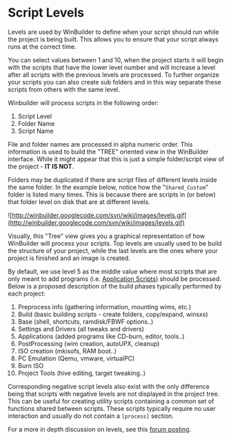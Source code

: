 # Script Levels #

Levels are used by WinBuilder to define when your script should run while the project is being built. This allows you to ensure that your script always runs at the correct time.

You can select values between 1 and 10, when the project starts it will begin with the scripts that have the lower level number and will increase a level after all scripts with the previous levels are processed. To further organize your scripts you can also create sub folders and in this way separate these scripts from others with the same level.

Winbuilder will process scripts in the following order:
  1. Script Level
  1. Folder Name
  1. Script Name

File and folder names are processed in alpha numeric order.  This information is used to build the "TREE" oriented view in the WinBuilder interface.  While it might appear that this is just a simple folder/script view of the project - **IT IS NOT**.

Folders may be duplicated if there are script files of different levels inside the same folder. In the example below, notice how the "`Shared_Custom`" folder is listed many times.  This is because there are scripts in (or below) that folder level on disk that are at different levels.

![http://winbuilder.googlecode.com/svn/wiki/images/levels.gif](http://winbuilder.googlecode.com/svn/wiki/images/levels.gif)

Visually, this "Tree" view gives you a graphical representation of how WinBuilder will process your scripts. Top levels are usually used to be build the structure of your project, while the last levels are the ones where your project is finished and an image is created.

By default, we use level 5 as the middle value where most scripts that are only meant to add programs (i.e. [Application Scripts](wbscriptapplication.md)) should be processed. Below is a proposed description of the build phases typically performed by each project:
  1. Preprocess info (gathering information, mounting wims, etc.)
  1. Build (basic building scripts - create folders, copy/expand, winsxs)
  1. Base (shell, shortcuts, ramdisk/FBWF options..)
  1. Settings and Drivers (all tweaks and drivers)
  1. Applications (added programs like CD-burn, editor, tools..)
  1. PostProcessing (wim creation, autoUPX, cleanup)
  1. ISO creation (mkisofs, RAM boot..)
  1. PC Emulation (Qemu, vmware, virtualPC)
  1. Burn ISO
  1. Project Tools (hive editing, target tweaking..)

Corresponding negative script levels also exist with the only difference being that scripts with negative levels are not displayed in the project tree. This can be useful for creating utility scripts containing a common set of functions shared between scripts. These scripts typically require no user interaction and usually do not contain a `[process]` section.

For a more in depth discussion on levels, see this [forum posting](http://reboot.pro/515/).